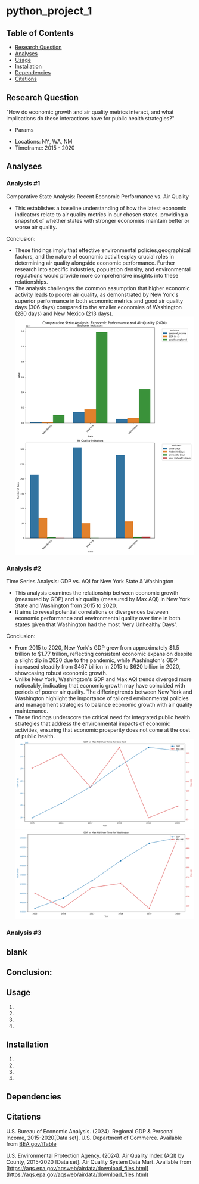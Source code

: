 # python_project_1

## Table of Contents
* [Research Question](#research-question)
* [Analyses](#analyses)
* [Usage](#usage)
* [Installation](#installation)
* [Dependencies](#dependencies)
* [Citations](#citations)




## Research Question
"How do economic growth and air quality metrics interact, and what implications do these interactions have for public health strategies?"
* Params
- Locations: NY, WA, NM
- Timeframe: 2015 - 2020


## Analyses

### Analysis #1
Comparative State Analysis: Recent Economic Performance vs. Air Quality
- This establishes a baseline understanding of how the latest economic indicators relate to air quality metrics in our chosen states. providing a snapshot of whether states with stronger economies maintain better or worse air quality. 

Conclusion:
- These findings imply that effective environmental policies,geographical factors, and the nature of economic activitiesplay crucial roles in determining air quality alongside economic performance. Further research into specific industries, population density, and environmental regulations would provide more comprehensive insights into these relationships.
- The analysis challenges the common assumption that higher economic activity leads to poorer air quality, as demonstrated by New York's superior performance in both economic metrics and good air quality days (306 days) compared to the smaller economies of Washington (280 days) and New Mexico (213 days).
![Analysis 1, Economic Performance and Air Quality Indicators ](./graphs/analysis_1.png)

### Analysis #2
Time Series Analysis: GDP vs. AQI for New York State & Washington
- This analysis examines the relationship between economic growth (measured by GDP) and air quality (measured by Max AQI) in New York State and Washington from 2015 to 2020. 
- It aims to reveal potential correlations or divergences between economic performance and environmental quality over time in both states given that Washington had the most 'Very Unhealthy Days'.

Conclusion:
- From 2015 to 2020, New York's GDP grew from approximately $1.5 trillion to $1.77 trillion, reflecting consistent economic expansion despite a slight dip in 2020 due to the pandemic, while Washington's GDP increased steadily from $467 billion in 2015 to $620 billion in 2020, showcasing robust economic growth.
- Unlike New York, Washington's GDP and Max AQI trends diverged more noticeably, indicating that economic growth may have coincided with periods of poorer air quality. The differingtrends between New York and Washington highlight the importance of tailored environmental policies and management strategies to balance economic growth with air quality maintenance.
- These findings underscore the critical need for integrated public health strategies that address the environmental impacts of economic activities, ensuring that economic prosperity does not come at the cost of public health.
![Analysis 2: New York GDP & AQI Over Time ](./graphs/analysis_2_NY.png)
![Analysis 2: Washington GDP & AQI Over Time ](./graphs/analysis_2_WA.png)


### Analysis #3
blank
- 

Conclusion:
-


## Usage
1. 
2. 
3. 
4. 

## Installation
1. 
2. 
3. 
4. 

## Dependencies

## Citations
U.S. Bureau of Economic Analysis. (2024). Regional GDP & Personal Income, 2015-2020[Data set]. U.S. Department of Commerce. Available from [BEA.gov/iTable](BEA.gov/iTable)

U.S. Environmental Protection Agency. (2024). Air Quality Index (AQI) by County, 2015-2020 [Data set]. Air Quality System Data Mart. Available from [https://aqs.epa.gov/aqsweb/airdata/download_files.html](https://aqs.epa.gov/aqsweb/airdata/download_files.html)
